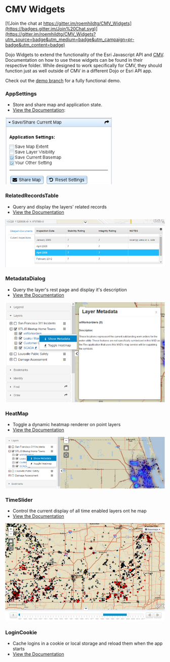 CMV Widgets
===========

[![Join the chat at https://gitter.im/roemhildtg/CMV_Widgets](https://badges.gitter.im/Join%20Chat.svg)](https://gitter.im/roemhildtg/CMV_Widgets?utm_source=badge&utm_medium=badge&utm_campaign=pr-badge&utm_content=badge)

Dojo Widgets to extend the functionality of the Esri Javascript API and [CMV](https://github.com/cmv/cmv-app). Documentation on how to use these widgets can be found in their respective folder. While designed to work specifically for CMV, they should function just as well outside of CMV in a different Dojo or Esri API app.

Check out the [demo branch](https://github.com/roemhildtg/cmv-widgets/tree/demo) for a fully functional demo.

### AppSettings

* Store and share map and application state.
* [View the Documentation](widgets/AppSettings/):

![URL Field](widgets/AppSettings/appSettings.png)

### RelatedRecordsTable

* Query and display the layers' related records
* [View the Documentation](widgets/RelationshipTable/)

![URL Field](widgets/RelationshipTable/relatedRecords.png)

### MetadataDialog

* Query the layer's rest page and display it's description
* [View the Documentation](widgets/MetadataDialog/)

![URL Field](widgets/MetadataDialog/metadatadialog.png)

### HeatMap

* Toggle a dynamic heatmap renderer on point layers
* [View the Documentation](widgets/HeatMap/)

![URL Field](widgets/HeatMap/heatmap.png)

### TimeSlider

* Control the current display of all time enabled layers ont he map
* [View the Documentation](widgets/TimeSlider)

![URL Field](widgets/TimeSlider/timeSlider.png)

### LoginCookie

* Cache logins in a cookie or local storage and reload them when the app starts
* [View the Documentation](widgets/LoginCookie)

